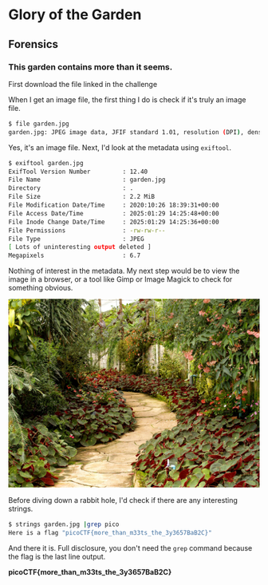 # Glory of the Garden

## Forensics

### This garden contains more than it seems.

First download the file linked in the challenge

When I get an image file, the first thing I do is check if it's truly an image file.

```sh
$ file garden.jpg 
garden.jpg: JPEG image data, JFIF standard 1.01, resolution (DPI), density 72x72, segment length 16, baseline, precision 8, 2999x2249, components 3
```
Yes, it's an image file.  Next, I'd look at the metadata using `exiftool`.

```sh
$ exiftool garden.jpg 
ExifTool Version Number         : 12.40
File Name                       : garden.jpg
Directory                       : .
File Size                       : 2.2 MiB
File Modification Date/Time     : 2020:10:26 18:39:31+00:00
File Access Date/Time           : 2025:01:29 14:25:48+00:00
File Inode Change Date/Time     : 2025:01:29 14:25:36+00:00
File Permissions                : -rw-rw-r--
File Type                       : JPEG
[ Lots of uninteresting output deleted ]
Megapixels                      : 6.7
```
Nothing of interest in the metadata. My next step would be to view the image in a browser, or a tool like Gimp or Image Magick to check for something obvious.

![garden.jpg](./garden.jpg)

Before diving down a rabbit hole, I'd check if there are any interesting strings.

```sh
$ strings garden.jpg |grep pico
Here is a flag "picoCTF{more_than_m33ts_the_3y3657BaB2C}"
```
And there it is.  Full disclosure, you don't need the `grep` command because the flag is the last line output.

**picoCTF{more_than_m33ts_the_3y3657BaB2C}**
